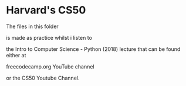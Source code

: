 # Harvard's CS50

The files in this folder 

is made as practice whilst i listen to 

the Intro to Computer Science - Python (2018) lecture that can be found either at 

freecodecamp.org YouTube channel 

or the CS50 Youtube Channel.

